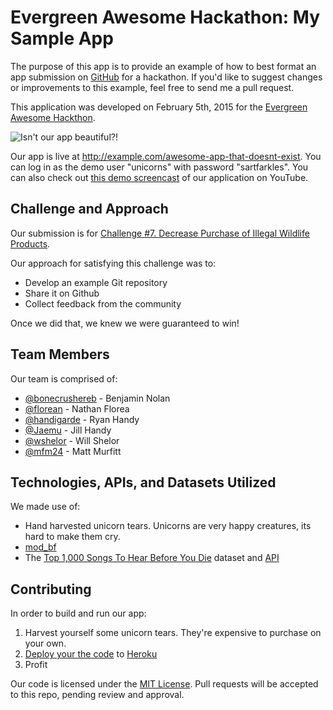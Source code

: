 # Evergreen Awesome Hackathon: My Sample App

The purpose of this app is to provide an example of how to best format an app submission on [GitHub](http://github.com) for a hackathon. If you'd like to suggest changes or improvements to this example, feel free to send me a pull request.

This application was developed on February 5th, 2015 for the [Evergreen Awesome Hackthon](http://example.com/this-goes-nowhere).

![Isn't our app beautiful?!](screenshot.jpg)

Our app is live at http://example.com/awesome-app-that-doesnt-exist. You can log in as the demo user "unicorns" with password "sartfarkles". You can also check out [this demo screencast](https://www.youtube.com/watch?v=dQw4w9WgXcQ) of our application on YouTube.

## Challenge and Approach

Our submission is for [Challenge #7. Decrease Purchase of Illegal Wildlife Products](https://hackpad.com/Zoohackathon-2016-Problem-Statements-DrI1FDhgStH#:h=7.-Decrease-Purchase-of-Illega).

Our approach for satisfying this challenge was to:

- Develop an example Git repository
- Share it on Github
- Collect feedback from the community

Once we did that, we knew we were guaranteed to win!

## Team Members

Our team is comprised of:

- [@bonecrushereb](https://github.com/bonecrushereb) - Benjamin Nolan
- [@florean](http://github.com/florean) - Nathan Florea
- [@handigarde](http://github.com/handigarde) - Ryan Handy
- [@Jaemu](http://github.com/Jaemu) - Jill Handy
- [@wshelor](http://github.com/wshelor) - Will Shelor
- [@mfm24](http://github.com/mfm24) - Matt Murfitt

## Technologies, APIs, and Datasets Utilized

We made use of:

- Hand harvested unicorn tears. Unicorns are very happy creatures, its hard to make them cry.
- [mod_bf](http://modbf.sourceforge.net/)
- The [Top 1,000 Songs To Hear Before You Die](https://opendata.socrata.com/Fun/Top-1-000-Songs-To-Hear-Before-You-Die/ed74-c6ni) dataset and [API](http://dev.socrata.com/foundry/#/opendata.socrata.com/ed74-c6ni)

## Contributing

In order to build and run our app:

1. Harvest yourself some unicorn tears. They're expensive to purchase on your own.
2. [Deploy your the code](https://github.com/masylum/Brainfuck-on-Rails) to [Heroku](http://heroku.com)
3. Profit

Our code is licensed under the [MIT License](LICENSE.md). Pull requests will be accepted to this repo, pending review and approval.

